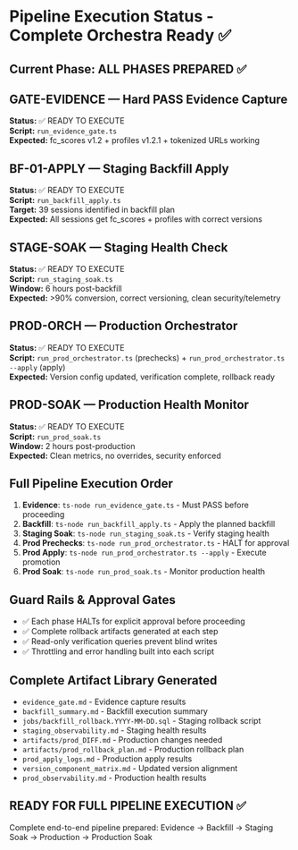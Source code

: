 # Pipeline Execution Status - Complete Orchestra Ready ✅

## Current Phase: ALL PHASES PREPARED ✅

## GATE-EVIDENCE — Hard PASS Evidence Capture 
**Status:** ✅ READY TO EXECUTE  
**Script:** `run_evidence_gate.ts`  
**Expected:** fc_scores v1.2 + profiles v1.2.1 + tokenized URLs working

## BF-01-APPLY — Staging Backfill Apply
**Status:** ✅ READY TO EXECUTE  
**Script:** `run_backfill_apply.ts`  
**Target:** 39 sessions identified in backfill plan  
**Expected:** All sessions get fc_scores + profiles with correct versions

## STAGE-SOAK — Staging Health Check  
**Status:** ✅ READY TO EXECUTE  
**Script:** `run_staging_soak.ts`  
**Window:** 6 hours post-backfill  
**Expected:** >90% conversion, correct versioning, clean security/telemetry

## PROD-ORCH — Production Orchestrator
**Status:** ✅ READY TO EXECUTE  
**Script:** `run_prod_orchestrator.ts` (prechecks) + `run_prod_orchestrator.ts --apply` (apply)  
**Expected:** Version config updated, verification complete, rollback ready

## PROD-SOAK — Production Health Monitor
**Status:** ✅ READY TO EXECUTE  
**Script:** `run_prod_soak.ts`  
**Window:** 2 hours post-production  
**Expected:** Clean metrics, no overrides, security enforced

## Full Pipeline Execution Order
1. **Evidence**: `ts-node run_evidence_gate.ts` - Must PASS before proceeding
2. **Backfill**: `ts-node run_backfill_apply.ts` - Apply the planned backfill  
3. **Staging Soak**: `ts-node run_staging_soak.ts` - Verify staging health
4. **Prod Prechecks**: `ts-node run_prod_orchestrator.ts` - HALT for approval
5. **Prod Apply**: `ts-node run_prod_orchestrator.ts --apply` - Execute promotion
6. **Prod Soak**: `ts-node run_prod_soak.ts` - Monitor production health

## Guard Rails & Approval Gates
- ✅ Each phase HALTs for explicit approval before proceeding  
- ✅ Complete rollback artifacts generated at each step
- ✅ Read-only verification queries prevent blind writes
- ✅ Throttling and error handling built into each script

## Complete Artifact Library Generated
- `evidence_gate.md` - Evidence capture results
- `backfill_summary.md` - Backfill execution summary  
- `jobs/backfill_rollback.YYYY-MM-DD.sql` - Staging rollback script
- `staging_observability.md` - Staging health results
- `artifacts/prod_DIFF.md` - Production changes needed
- `artifacts/prod_rollback_plan.md` - Production rollback plan  
- `prod_apply_logs.md` - Production apply results
- `version_component_matrix.md` - Updated version alignment
- `prod_observability.md` - Production health results

## READY FOR FULL PIPELINE EXECUTION ✅
Complete end-to-end pipeline prepared: Evidence → Backfill → Staging Soak → Production → Production Soak